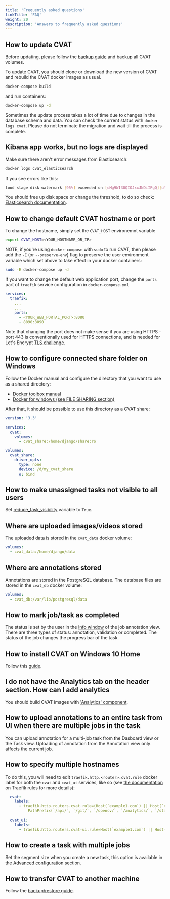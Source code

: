 ```yaml
---
title: 'Frequently asked questions'
linkTitle: 'FAQ'
weight: 20
description: 'Answers to frequently asked questions'
---
```


<!--lint disable heading-style-->

## How to update CVAT

Before updating, please follow the [backup guide](/docs/administration/advanced/backup_guide/)
and backup all CVAT volumes.

To update CVAT, you should clone or download the new version of CVAT and rebuild the CVAT docker images as usual.

```sh
docker-compose build
```

and run containers:

```sh
docker-compose up -d
```

Sometimes the update process takes a lot of time due to changes in the database schema and data.
You can check the current status with `docker logs cvat`.
Please do not terminate the migration and wait till the process is complete.

## Kibana app works, but no logs are displayed

Make sure there aren't error messages from Elasticsearch:

```sh
docker logs cvat_elasticsearch
```

If you see errors like this:

```sh
lood stage disk watermark [95%] exceeded on [uMg9WI30QIOJxxJNDiIPgQ][uMg9WI3][/usr/share/elasticsearch/data/nodes/0] free: 116.5gb[4%], all indices on this node will be marked read-only
```

You should free up disk space or change the threshold, to do so check: [Elasticsearch documentation](https://www.elastic.co/guide/en/elasticsearch/reference/6.8/disk-allocator.html).

## How to change default CVAT hostname or port

To change the hostname, simply set the `CVAT_HOST` environemnt variable

```sh
export CVAT_HOST=<YOUR_HOSTNAME_OR_IP>
```
NOTE, if you're using `docker-compose` with `sudo` to run CVAT, then please add the `-E` (or `--preserve-env`)
flag to preserve the user environment variable which set above to take effect in your docker containers:

```sh
sudo -E docker-compose up -d
```

If you want to change the default web application port, change the `ports` part of `traefik` service configuration
in `docker-compose.yml`

```yml
services:
  traefik:
    ...
    ...
    ports:
      - <YOUR_WEB_PORTAL_PORT>:8080
      - 8090:8090
```

Note that changing the port does not make sense if you are using HTTPS - port 443 is conventionally
used for HTTPS connections, and is needed for Let's Encrypt [TLS challenge](https://doc.traefik.io/traefik/https/acme/#tlschallenge).

## How to configure connected share folder on Windows

Follow the Docker manual and configure the directory that you want to use as a shared directory:

- [Docker toolbox manual](https://docs.docker.com/toolbox/toolbox_install_windows/#optional-add-shared-directories)
- [Docker for windows (see FILE SHARING section)](https://docs.docker.com/docker-for-windows/#resources)

After that, it should be possible to use this directory as a CVAT share:

```yaml
version: '3.3'

services:
  cvat:
    volumes:
      - cvat_share:/home/django/share:ro

volumes:
  cvat_share:
    driver_opts:
      type: none
      device: /d/my_cvat_share
      o: bind
```

## How to make unassigned tasks not visible to all users

Set [reduce_task_visibility](https://github.com/openvinotoolkit/cvat/blob/develop/cvat/settings/base.py#L424)
variable to `True`.

## Where are uploaded images/videos stored

The uploaded data is stored in the `cvat_data` docker volume:

```yml
volumes:
  - cvat_data:/home/django/data
```

## Where are annotations stored

Annotations are stored in the PostgreSQL database. The database files are stored in the `cvat_db` docker volume:

```yml
volumes:
  - cvat_db:/var/lib/postgresql/data
```

## How to mark job/task as completed

The status is set by the user in the [Info window](/docs/manual/basics/top-panel/#info)
of the job annotation view.
There are three types of status: annotation, validation or completed.
The status of the job changes the progress bar of the task.

## How to install CVAT on Windows 10 Home

Follow this [guide](/docs/administration/basics/installation/#windows-10).

## I do not have the Analytics tab on the header section. How can I add analytics

You should build CVAT images with ['Analytics' component](https://github.com/openvinotoolkit/cvat/tree/develop/components/analytics).

## How to upload annotations to an entire task from UI when there are multiple jobs in the task

You can upload annotation for a multi-job task from the Dasboard view or the Task view.
Uploading of annotation from the Annotation view only affects the current job.

## How to specify multiple hostnames

To do this, you will need to edit `traefik.http.<router>.cvat.rule` docker label for both the
`cvat` and `cvat_ui` services, like so
(see [the documentation](https://doc.traefik.io/traefik/routing/routers/#rule) on Traefik rules for more details):

```yaml
  cvat:
    labels:
      - traefik.http.routers.cvat.rule=(Host(`example1.com`) || Host(`example2.com`)) &&
          PathPrefix(`/api/`, `/git/`, `/opencv/`, `/analytics/`, `/static/`, `/admin`, `/documentation/`, `/django-rq`)

  cvat_ui:
    labels:
      - traefik.http.routers.cvat-ui.rule=Host(`example1.com`) || Host(`example2.com`)
```

## How to create a task with multiple jobs

Set the segment size when you create a new task, this option is available in the
[Advanced configuration](/docs/manual/basics/creating_an_annotation_task/#advanced-configuration)
section.

## How to transfer CVAT to another machine

Follow the [backup/restore guide](/docs/administration/advanced/backup_guide/#how-to-backup-all-cvat-data).
